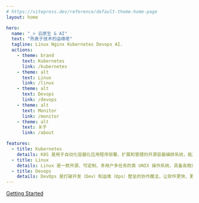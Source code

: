 ```yaml
---
# https://vitepress.dev/reference/default-theme-home-page
layout: home

hero:
  name: "_> 云原生 & AI"
  text: "热衷于技术的运维佬"
  tagline: Linux Nginx Kubernetes Devops AI.
  actions:
    - theme: brand
      text: Kubernetes
      link: /kubernetes
    - theme: alt
      text: Linux
      link: /linux
    - theme: alt
      text: Devops
      link: /devops
    - theme: alt
      text: Monitor
      link: /monitor
    - theme: alt
      text: 关于
      link: /about

features:
  - title: Kubernetes
    details: K8S 是用于自动化容器化应用程序部署、扩展和管理的开源容器编排系统，能高效整合集群资源并保障应用高可用。 
  - title: Linux
    details: Linux 是一款开源、可定制、多用户多任务的类 UNIX 操作系统，具备高稳定性、安全性与强大的网络功能，广泛应用于服务器、嵌入式设备等领域。
  - title: Devops
    details: DevOps 是打破开发（Dev）和运维（Ops）壁垒的协作魔法，让软件更快、更稳地送到用户手中。
---
```


[Getting Started](./kubernetes/index)

